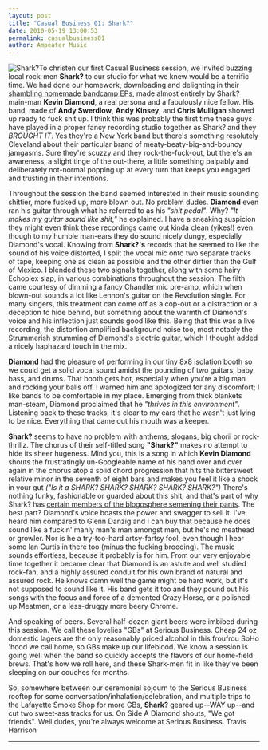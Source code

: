 ```yaml
---
layout: post
title: "Casual Business 01: Shark?"
date: 2010-05-19 13:00:53
permalink: casualbusiness01
author: Ampeater Music
---
```

![Shark?](http://ampeatermusic.com/wp-content/uploads/2010/05/covercassesh2.jpg "Shark?")To christen our first Casual Business session, we invited buzzing local rock-men **Shark?** to our studio for what we knew would be a terrific time. We had done our homework, downloading and delighting in their [shambling homemade bandcamp EPs](http://sharkquestionmark.bandcamp.com/), made almost entirely by Shark? main-man **Kevin Diamond**, a real persona and a fabulously nice fellow. His band, made of **Andy Swerdlow**, **Andy Kinsey**, and **Chris Mulligan** showed up ready to fuck shit up. I think this was probably the first time these guys have played in a proper fancy recording studio together as Shark? and they _BROUGHT IT_. Yes they're a New York band but there's something resolutely Cleveland about their particular brand of meaty-beaty-big-and-bouncy jamgasms. Sure they're scuzzy and they rock-the-fuck-out, but there's an awareness, a slight tinge of the out-there, a little something palpably and deliberately not-normal popping up at every turn that keeps you engaged and trusting in their intentions.

<!-- more -->

Throughout the session the band seemed interested in their music sounding shittier, more fucked up, more blown out. No problem dudes. **Diamond** even ran his guitar through what he referred to as his _"shit pedal"_. Why? _"It makes my guitar sound like shit,"_ he explained. I have a sneaking suspicion they might even think these recordings came out kinda clean (yikes!) even though to my humble man-ears they do sound nicely dungy, especially Diamond's vocal. Knowing from **Shark?'s** records that he seemed to like the sound of his voice distorted, I split the vocal mic onto two separate tracks of tape, keeping one as clean as possible and the other dirtier than the Gulf of Mexico. I blended these two signals together, along with some hairy Echoplex slap, in various combinations throughout the session. The filth came courtesy of dimming a fancy Chandler mic pre-amp, which when blown-out sounds a lot like Lennon's guitar on the Revolution single. For many singers, this treatment can come off as a cop-out or a distraction or a deception to hide behind, but something about the warmth of Diamond's voice and his inflection just sounds good like this. Being that this was a live recording, the distortion amplified background noise too, most notably the Strummerish strumming of Diamond's electric guitar, which I thought added a nicely haphazard touch in the mix.

**Diamond** had the pleasure of performing in our tiny 8x8 isolation booth so we could get a solid vocal sound amidst the pounding of two guitars, baby bass, and drums. That booth gets hot, especially when you're a big man and rocking your balls off. I warned him and apologized for any discomfort; I like bands to be comfortable in my place. Emerging from thick blankets man-steam, Diamond proclaimed that he _"thrives in this environment"_. Listening back to these tracks, it's clear to my ears that he wasn't just lying to be nice. Everything that came out his mouth was a keeper.

**Shark?** seems to have no problem with anthems, slogans, big chorii or rock-thrillz. The chorus of their self-titled song **"Shark?"** makes no attempt to hide its sheer hugeness. Mind you, this is a song in which **Kevin Diamond** shouts the frustratingly un-Googleable name of his band over and over again in the chorus atop a solid chord progression that hits the bittersweet relative minor in the seventh of eight bars and makes you feel it like a shock in your gut _("Is it a SHARK? SHARK? SHARK? SHARK? SHARK?")_ There's nothing funky, fashionable or guarded about this shit, and that's part of why Shark? has [certain members of the blogosphere semening their pants](http://www.google.com/#hl=en&source=hp&q=site%3Apoptartssucktoasted.com+shark%3F&aq=f&aqi=&aql=&oq=&gs_rfai=&fp=d059ab474882bfe2). The best part? Diamond's voice boasts the power and swagger to sell it. I've heard him compared to Glenn Danzig and I can buy that because he does sound like a fuckin' manly man's man amongst men, but he's no meathead or growler. Nor is he a try-too-hard artsy-fartsy fool, even though I hear some Ian Curtis in there too (minus the fucking brooding). The music sounds effortless, because it probably is for him. From our very enjoyable time together it became clear that Diamond is an astute and well studied rock-fan, and a highly assured conduit for his own brand of natural and assured rock. He knows damn well the game might be hard work, but it's not supposed to sound like it. His band gets it too and they pound out his songs with the focus and force of a demented Crazy Horse, or a polished-up Meatmen, or a less-druggy more beery Chrome.

And speaking of beers. Several half-dozen giant beers were imbibed during this session. We call these lovelies "GBs" at Serious Business. Cheap 24 oz domestic lagers are the only reasonably priced alcohol in this froufrou SoHo 'hood we call home, so GBs make up our lifeblood. We know a session is going well when the band so quickly accepts the flavors of our home-field brews. That's how we roll here, and these Shark-men fit in like they've been sleeping on our couches for months.

So, somewhere between our ceremonial sojourn to the Serious Business rooftop for some conversation/inhalation/celebration, and multiple trips to the Lafayette Smoke Shop for more GBs, **Shark?** geared up--WAY up--and cut two sweet-ass tracks for us. On Side A Diamond shouts, "We got friends". Well dudes, you're always welcome at Serious Business. Travis Harrison

---

